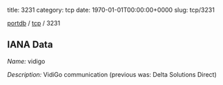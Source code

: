 title: 3231
category: tcp
date: 1970-01-01T00:00:00+0000
slug: tcp/3231

[portdb](/) / [tcp](/category/tcp.html) / 3231


## IANA Data

_Name:_ vidigo

_Description:_ VidiGo communication (previous was: Delta Solutions Direct)


